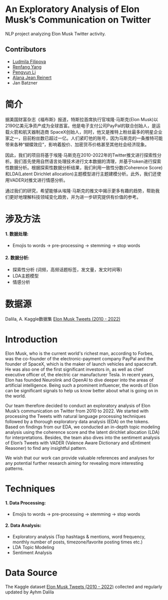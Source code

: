 An Exploratory Analysis of Elon Musk’s Communication on Twitter
=============
NLP project analyzing Elon Musk Twitter activity.

Contributors
------------
- [Ludmila Filipova](https://github.com/filipol2)
- [Renfang Yang](https://github.com/Alvayang923)
- [Pengyun Li](https://github.com/whale9707)
- [Alana Jean Reinert](https://github.com/AJR323)
- Jan Batzner

简介
=============
据美国财富杂志《福布斯》报道，特斯拉首席执行官埃隆·马斯克(Elon Musk)以2190亿美元净资产成为全球首富。他是电子支付公司PayPal的联合创始人，是运载火箭和航天器制造商 SpaceX创始人，同时，他又是推特上粉丝最多的明星企业家之一，目前粉丝数已超过一亿。人们紧盯他的账号，因为马斯克的一条推特可能带来各种“蝴蝶效应“，影响着股价、加密货币价格甚至其他社会经济现象。

因此，我们的项目将基于埃隆·马斯克在2010-2022年的Twitter推文进行探索性分析。我们首先使用自然语言处理技术进行文本数据的清理，并基于token进行探索性数据分析。根据探索性数据分析结果，我们利用一致性分数(Coherence Score)和LDA(Latent Dirichlet allocation)主题模型进行主题建模分析。此外，我们还使用VADER对推文进行情感分析。

通过我们的研究，希望能够从埃隆·马斯克的推文中揭示更多有趣的趋势，帮助我们更好地理解科技领域变化趋势，并为进一步研究提供有价值的参考。


涉及方法
=============

#### 1. 数据处理:

- Emojis to words -> pre-processing -> stemming -> stop words

#### 2. 数据分析:

- 探索性分析 (词频，高频话题标签，发文量，发文时间等)
- LDA主题模型
- 情感分析

数据源
=============
Dalila, A. Kaggle数据集 [Elon Musk Tweets (2010 - 2022)](https://www.kaggle.com/datasets/ayhmrba/elon-musk-tweets-2010-2021) 


Introduction
=============
Elon Musk, who is the current world's richest man, according to Forbes, was the co-founder of  the electronic-payment company PayPal and the founder of  SpaceX, which is the maker of launch vehicles and spacecraft. He was also one of the first significant investors in, as well as chief executive officer of, the electric car manufacturer Tesla. In recent years, Elon has founded Neurolink and OpenAI to dive deeper into the areas of artificial intelligence. Being such a prominent  influencer, the words of Elon can be significant signals to help us know better about what is going on in the world. 

Our team therefore decided to conduct an exploratory analysis of Elon Musk’s communication on Twitter from 2010 to 2022. We started with processing the Tweets with natural language processing techniques followed by a thorough exploratory data analysis (EDA) on the tokens. Based on findings from our EDA, we conducted an in-depth topic modeling analysis using the coherence score and the latent dirichlet allocation (LDA) for interpretations. Besides, the team also dives into the sentiment analysis of Elon’s Tweets with VADER (Valence Aware Dictionary and sEntiment Reasoner) to find any insightful pattern. 

We wish that our work can provide valuable references and analyses for any potential further research aiming for revealing more interesting patterns. 


Techniques
=============

#### 1. Data Processing:

- Emojis to words -> pre-processing -> stemming -> stop words

#### 2. Data Analysis:

- Exploratory analysis (Top hashtags & mentions, word frequency, monthly number of posts, timezone/favorite posting times etc.)
- LDA Topic Modeling
- Sentiment Analysis

Data Source
=============
The Kaggle dataset [Elon Musk Tweets (2010 - 2022)](https://www.kaggle.com/datasets/ayhmrba/elon-musk-tweets-2010-2021) collected and regularly updated by Ayhm Dalila


